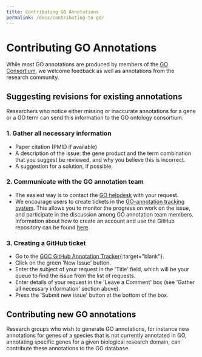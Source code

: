 ```yaml
---
title: Contributing GO Annotations
permalink: /docs/contributing-to-go/
---
```


# Contributing GO Annotations
While most GO annotations are produced by members of the [GO Consortium](/docs/go-consortium/), we welcome feedback as well as annotations from the research community. 

## Suggesting revisions for existing annotations
Researchers who notice either missing or inaccurate annotations for a gene or a GO term can send this information to the GO ontology consortium.

###  1. Gather all necessary information
- Paper citation (PMID if available)
- A description of the issue: the gene product and the term combination that you suggest be reviewed, and why you believe this is incorrect.
- A suggestion for a solution, if possible. 

### 2. Communicate with the GO annotation team
* The easiest way is to contact the [GO helpdesk](http://help.geneontology.org/) with your request. 
* We encourage users to create tickets in the [GO-annotation tracking system](https://github.com/geneontology/go-annotation/issues). This allows you to monitor the progress on work on the issue, and participate in the discussion among GO annotation team members. Information about how to create an account and use the GitHub repository can  be found [here](/docs/how-to-submit-requests/). 

### 3. Creating a GitHub ticket
+ Go to the [GOC GitHub Annotation Tracker](https://github.com/geneontology/go-annotation/issues){:target="blank"}.
+ Click on the green 'New Issue' button.
+ Enter the subject of your request in the 'Title' field, which will be your queue to find the issue from the list of requests.
+ Enter details of your request in the 'Leave a Comment' box (see 'Gather all necessary information' section above). 
+ Press the 'Submit new issue' button at the bottom of the box.


## Contributing new GO annotations
Research groups who wish to generate GO annotations, for instance new annotations for genes of a species that is not currently annotated in  GO, annotating specific genes for a given biological research domain, can contribute these annotations to the GO database. 




